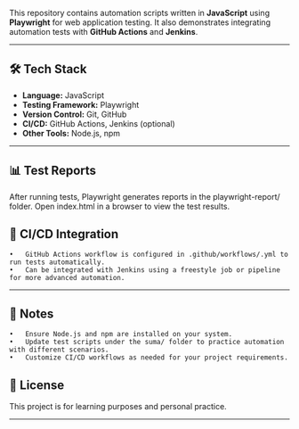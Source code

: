 This repository contains automation scripts written in **JavaScript** using **Playwright** for web application testing. It also demonstrates integrating automation tests with **GitHub Actions** and **Jenkins**.

---
## 🛠 Tech Stack

- **Language:** JavaScript  
- **Testing Framework:** Playwright  
- **Version Control:** Git, GitHub  
- **CI/CD:** GitHub Actions, Jenkins (optional)  
- **Other Tools:** Node.js, npm

---
## 📊 Test Reports

After running tests, Playwright generates reports in the playwright-report/ folder. Open index.html in a browser to view the test results.
## 🔧 CI/CD Integration
	•	GitHub Actions workflow is configured in .github/workflows/.yml to run tests automatically.
	•	Can be integrated with Jenkins using a freestyle job or pipeline for more advanced automation.

 ---
## 📌 Notes
	•	Ensure Node.js and npm are installed on your system.
	•	Update test scripts under the suma/ folder to practice automation with different scenarios.
	•	Customize CI/CD workflows as needed for your project requirements.

## 📜 License
This project is for learning purposes and personal practice.

----





 
